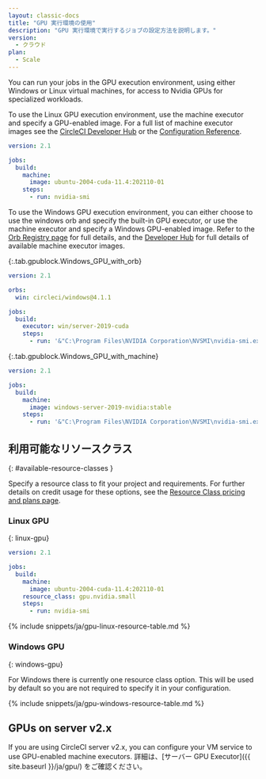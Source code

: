 ```yaml
---
layout: classic-docs
title: "GPU 実行環境の使用"
description: "GPU 実行環境で実行するジョブの設定方法を説明します。"
version:
  - クラウド
plan:
  - Scale
---
```


You can run your jobs in the GPU execution environment, using either Windows or Linux virtual machines, for access to Nvidia GPUs for specialized workloads.

To use the Linux GPU execution environment, use the machine executor and specify a GPU-enabled image. For a full list of machine executor images see the [CircleCI Developer Hub](https://circleci.com/developer/images?imageType=machine) or the [Configuration Reference]({{site.baseurl}}/2.0/configuration-reference#available-linux-gpu-images).

```yaml
version: 2.1

jobs:
  build:
    machine:
      image: ubuntu-2004-cuda-11.4:202110-01
    steps:
      - run: nvidia-smi
```

To use the Windows GPU execution environment, you can either choose to use the windows orb and specify the built-in GPU executor, or use the machine executor and specify a Windows GPU-enabled image. Refer to the [Orb Registry page](https://circleci.com/developer/orbs/orb/circleci/windows) for full details, and the [Developer Hub](https://circleci.com/developer/images?imageType=machine) for full details of available machine executor images.

{:.tab.gpublock.Windows_GPU_with_orb}
```yaml
version: 2.1

orbs:
  win: circleci/windows@4.1.1

jobs:
  build:
    executor: win/server-2019-cuda
    steps:
      - run: '&"C:\Program Files\NVIDIA Corporation\NVSMI\nvidia-smi.exe"'
```

{:.tab.gpublock.Windows_GPU_with_machine}
```yaml
version: 2.1

jobs:
  build:
    machine: 
      image: windows-server-2019-nvidia:stable
    steps:
      - run: '&"C:\Program Files\NVIDIA Corporation\NVSMI\nvidia-smi.exe"'
```

## 利用可能なリソースクラス
{: #available-resource-classes }

Specify a resource class to fit your project and requirements. For further details on credit usage for these options, see the [Resource Class pricing and plans page](https://circleci.com/product/features/resource-classes/).

### Linux GPU
{: linux-gpu}

```yaml
version: 2.1

jobs:
  build:
    machine:
      image: ubuntu-2004-cuda-11.4:202110-01
    resource_class: gpu.nvidia.small
    steps:
      - run: nvidia-smi
```

{% include snippets/ja/gpu-linux-resource-table.md %}

### Windows GPU
{: windows-gpu}

For Windows there is currently one resource class option. This will be used by default so you are not required to specify it in your configuration.

{% include snippets/ja/gpu-windows-resource-table.md %}

## GPUs on server v2.x
If you are using CircleCI server v2.x, you can configure your VM service to use GPU-enabled machine executors. 詳細は、[サーバー GPU Executor]({{ site.baseurl }}/ja/gpu/) をご確認ください。
